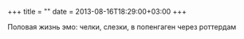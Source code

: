 +++
title = ""
date = 2013-08-16T18:29:00+03:00
+++

Половая жизнь эмо: челки, слезки, в попенгаген через роттердам


